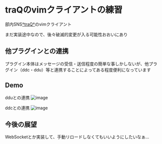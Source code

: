 # traQのvimクライアントの練習

部内SNS[†traQ†](https://github.com/traPtitech/traQ)のvimクライアント

まだ実装途中なので、後々破滅的変更が入る可能性おおいにあり

## 他プラグインとの連携

プラグイン本体はメッセージの受信・送信程度の簡単な事しかしないが、他プラグイン（ddc・ddu）等と連携することによってある程度便利になっています

## Demo
dduとの連携
![image](https://user-images.githubusercontent.com/50443168/221398009-dabb4d63-e8c9-481e-9849-3e1e8236dda7.png)

ddcとの連携
![image](https://user-images.githubusercontent.com/50443168/221398079-da91a873-5f8d-4c5a-af1c-650e4b88e09b.png)

## 今後の展望
WebSocketとか実装して、手動リロードしなくてもいいようにしたいなぁ...
